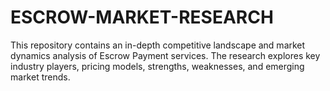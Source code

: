 # ESCROW-MARKET-RESEARCH
This repository contains an in-depth competitive landscape and market dynamics analysis of Escrow Payment services. The research explores key industry players, pricing models, strengths, weaknesses, and emerging market trends.
